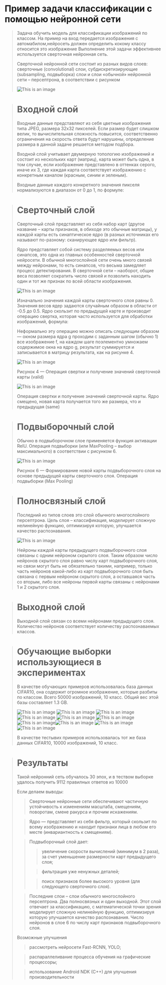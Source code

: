 # Пример задачи классификации с помощью нейронной сети
> Задача обучить модель для классификации изображений по классом. На пример на вход передается изображения с автомабилом,нейросеть должен определить кокому классу относится это изображение
> Выполнение этой задачи эффективнее используется сверточная нейронная сеть.
>
> Сверточной нейронной сети состоит из разных видов слоев: сверточные (convolutional) слои, субдискретизирующие (subsampling, подвыборка) слои и слои «обычной» нейронной сети – персептрона, в соответствии с рисунком
>
> ![This is an image](./assets/struktura.png)

> # Входной слой
>
> Входные данные представляют из себя цветные изображения типа JPEG, размера 32х32 пикселей. Если размер будет слишком велик, то вычислительная сложность повысится, соответственно ограничения на скорость ответа будут нарушены, определение размера в данной задаче решается методом подбора.
>
> Входной слой учитывает двумерную топологию изображений и состоит из нескольких карт (матриц), карта может быть одна, в том случае, если изображение представлено в оттенках серого, иначе их 3, где каждая карта соответствует изображению с конкретным каналом (красным, синим и зеленым).
>
> Входные данные каждого конкретного значения пикселя нормализуются в диапазон от 0 до 1, по формуле:


> # Сверточный слой
>
> Сверточный слой представляет из себя набор карт (другое название – карты признаков, в обиходе это обычные матрицы), у каждой карты есть синаптическое ядро (в разных источниках его называют по-разному: сканирующее ядро или фильтр).
>
> Ядро представляет собой систему разделяемых весов или синапсов, это одна из главных особенностей сверточной нейросети. В обычной многослойной сети очень много связей между нейронами, то есть синапсов, что весьма замедляет процесс детектирования. В сверточной сети – наоборот, общие веса позволяет сократить число связей и позволить находить один и тот же признак по всей области изображения.
>
> ![This is an image](./assets/1.png)
>
> Изначально значения каждой карты сверточного слоя равны 0. Значения весов ядер задаются случайным образом в области от -0.5 до 0.5. Ядро скользит по предыдущей карте и производит операцию свертка, которая часто используется для обработки изображений, формула:
>
> Неформально эту операцию можно описать следующим образом — окном размера ядра g проходим с заданным шагом (обычно 1) все изображение f, на каждом шаге поэлементно умножаем содержимое окна на ядро g, результат суммируется и записывается в матрицу результата, как на рисунке 4.
>
> ![This is an image](./assets/2.png)
> 
>Рисунок 4 — Операция свертки и получение значений сверточной карты (valid)
> 
> ![This is an image](./assets/struktura.gif)
>
>Операция свертки и получение значений сверточной карты. Ядро смещено, новая карта получается того же размера, что и предыдущая (same)

> # Подвыборочный слой
>
> Обычно в подвыборочном слое применяется функция активации RelU. Операция подвыборки (или MaxPooling – выбор максимального) в соответствии с рисунком 6.
>
> ![This is an image](./assets/maxpooling.png)
>
> Рисунок 6 — Формирование новой карты подвыборочного слоя на основе предыдущей карты сверточного слоя. Операция подвыборки (Max Pooling)


> # Полносвязный слой
>
> Последний из типов слоев это слой обычного многослойного персептрона. Цель слоя – классификация, моделирует сложную нелинейную функцию, оптимизируя которую, улучшается качество распознавания.
> 
> ![This is an image](./assets/persoptron.png)
>
> Нейроны каждой карты предыдущего подвыборочного слоя связаны с одним нейроном скрытого слоя. Таким образом число нейронов скрытого слоя равно числу карт подвыборочного слоя, но связи могут быть не обязательно такими, например, только часть нейронов какой-либо из карт подвыборочного слоя быть связана с первым нейроном скрытого слоя, а оставшаяся часть со вторым, либо все нейроны первой карты связаны с нейронами 1 и 2 скрытого слоя.

> # Выходной слой
>
> Выходной слой связан со всеми нейронами предыдущего слоя. Количество нейронов соответствует количеству распознаваемых классов.

> # Обучающие выборки использующиеся в экспериментах
>
> В качестве обучающих примеров использовалась база данных CIFAR10, она содержит огромное изображение, которые разбиты по классом. Всего 50000 изображений, 10 класс. Общий вес этой базы составляет 1.3 GB.
> 
> ![This is an image](./assets/primer/0.png) ![This is an image](./assets/primer/1.png) ![This is an image](./assets/primer/2.png) ![This is an image](./assets/primer/3.png) ![This is an image](./assets/primer/4.png) ![This is an image](./assets/primer/5.png) ![This is an image](./assets/primer/6.png)![This is an image](./assets/primer/7.png) ![This is an image](./assets/primer/8.png) ![This is an image](./assets/primer/9.png)
> 
> В качестве тестывих примеров использовалась тот же база данных CIFAR10, 10000 изображений, 10 класс.
> 

> # Результаты
> 
> 
> Такой нейронний сеть обучалось 30 эпох, и в теством выборке удалось получить 9112 правилных ответов из 10000
> 
> Если делаем выводы:
> 
> > Сверточные нейронные сети обеспечивают частичную устойчивость к изменениям масштаба, смещениям, поворотам, смене ракурса и прочим искажениям.
>
> > Ядро — представляет из себя фильтр, который скользит по всему изображению и находит признаки лица в любом его месте (инвариантность к смещениям).
>
> > Подвыборочный слой дает:
> >
> > > увеличение скорости вычислений (минимум в 2 раза), за счет уменьшение размерности карт предыдущего слоя;
> >
> > > фильтрация уже ненужных деталей;
> >
> > > поиск признаков более высокого уровня (для следующего сверточного слоя).
>
> > Последние слои – слои обычного многослойного персептрона. Два полносвязных и один выходной. Этот слой отвечает за классификацию, с математической точки зрения моделирует сложную нелинейную функцию, оптимизируя которую улучшается качество распознавания. Число нейронов в слое 6 по числу карт признаков подвыборочного слоя.
> 
> Возможные улучшения
> 
> > рассмотреть нейросети Fast-RCNN, YOLO;
> 
> > распараллеливание процесса обучения на графические процессоры;
> 
> > использование Android NDK (C++) для улучшения производительности

